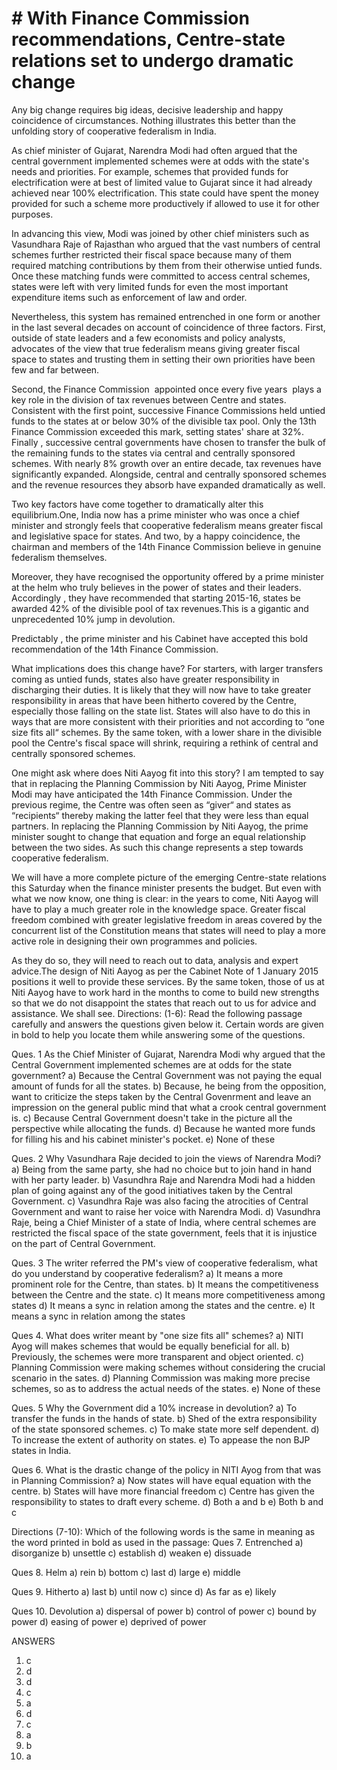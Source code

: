 # # With Finance Commission recommendations, Centre-state relations set to undergo dramatic change
Any big change requires big ideas, decisive leadership and happy coincidence of circumstances. Nothing illustrates
this better than the unfolding story of cooperative federalism in India.

As chief minister of Gujarat, Narendra Modi had often argued that the central government implemented schemes were at 
odds with the state's needs and priorities. For example, schemes that provided funds for electrification were at best
of limited value to Gujarat since it had already achieved near 100% electrification. This state could have spent the 
money provided for such a scheme more productively if allowed to use it for other purposes.

In advancing this view, Modi was joined by other chief ministers such as Vasundhara Raje of Rajasthan who argued that 
the vast numbers of central schemes further restricted their fiscal space because many of them required matching 
contributions by them from their otherwise untied funds. Once these matching funds were committed to access central 
schemes, states were left with very limited funds for even the most important expenditure items such as enforcement 
of law and order.

Nevertheless, this system has remained entrenched in one form or another in the last several decades on account of 
coincidence of three factors. First, outside of state leaders and a few economists and policy analysts, advocates of 
the view that true federalism means giving greater fiscal space to states and trusting them in setting their own 
priorities have been few and far between.

Second, the Finance Commission ­ appointed once every five years ­ plays a key role in the division of tax revenues
between Centre and states. Consistent with the first point, successive Finance Commissions held untied funds to the 
states at or below 30% of the divisible tax pool. Only the 13th Finance Commission exceeded this mark, setting states'
share at 32%.
Finally , successive central governments have chosen to transfer the bulk of the remaining funds to the states via
central and centrally sponsored schemes. With nearly 8% growth over an entire decade, tax revenues have significantly 
expanded. Alongside, central and centrally sponsored schemes and the revenue resources they absorb have expanded
dramatically as well.

Two key factors have come together to dramatically alter this equilibrium.One, India now has a prime minister who
was once a chief minister and strongly feels that cooperative federalism means greater fiscal and legislative space
for states. And two, by a happy coincidence, the chairman and members of the 14th Finance Commission believe 
in genuine federalism themselves.

Moreover, they have recognised the opportunity offered by a prime minister at the helm who truly believes 
in the power of states and their leaders. Accordingly , they have recommended that starting 2015-16, states be 
awarded 42% of the divisible pool of tax revenues.This is a gigantic and unprecedented 10% jump in devolution.

Predictably , the prime minister and his Cabinet have accepted this bold recommendation of the 14th Finance Commission.

What implications does this change have? For starters, with larger transfers coming as untied funds, states also 
have greater responsibility in discharging their duties. It is likely that they will now have to take greater
responsibility in areas that have been hitherto covered by the Centre, especially those falling on the state list. 
States will also have to do this in ways that are more consistent with their priorities and not according 
to “one size fits all“ schemes. By the same token, with a lower share in the divisible pool the Centre's fiscal 
space will shrink, requiring a rethink of central and centrally sponsored schemes.

One might ask where does Niti Aayog fit into this story? I am tempted to say that in replacing the Planning
Commission by Niti Aayog, Prime Minister Modi may have anticipated the 14th Finance Commission. Under the
previous regime, the Centre was often seen as “giver“ and states as “recipients“ thereby making the latter 
feel that they were less than equal partners. In replacing the Planning Commission by Niti Aayog, the prime minister 
sought to change that equation and forge an equal relationship between the two sides. As such this change represents 
a step towards cooperative federalism.

We will have a more complete picture of the emerging Centre-state relations this Saturday when the finance minister 
presents the budget. But even with what we now know, one thing is clear: in the years to come, Niti Aayog will have 
to play a much greater role in the knowledge space. Greater fiscal freedom combined with greater legislative freedom 
in areas covered by the concurrent list of the Constitution means that states will need to play a more active role in 
designing their own programmes and policies.

As they do so, they will need to reach out to data, analysis and expert advice.The design of Niti Aayog as per the Cabinet
Note of 1 January 2015 positions it well to provide these services. By the same token, those of us at Niti Aayog have to
work hard in the months to come to build new strengths so that we do not disappoint the states that reach out to us for 
advice and assistance. We shall see.
Directions: (1-6): Read the following passage carefully and answers the questions given below it. Certain words are given
in bold to help you locate them while answering some of the questions.  

Ques. 1 As the Chief Minister of Gujarat, Narendra Modi why argued that the Central Government implemented schemes 
are at odds for the state government?
a) Because the Central Government was not paying the equal amount of funds for all the states.
b) Because, he being from the opposition, want to criticize the steps taken by the Central Govenrment and leave an 
impression on the general public mind that what a crook central government is.
c) Because Central Government doesn't take in the picture all the perspective while allocating the funds.
d) Because he wanted more funds for filling his and his cabinet minister's pocket.
e) None of these

Ques. 2 Why Vasundhara Raje decided to join the views of Narendra Modi?
a) Being from the same party, she had no choice but to join hand in hand with her party leader.
b) Vasundhra Raje and Narendra Modi had a hidden plan of going against any of the good initiatives taken by the Central
Government.
c) Vasundhra Raje was also facing the atrocities of Central Government and want to raise her voice with Narendra Modi.
d) Vasundhra Raje, being a Chief Minister of a state of India, where central schemes are restricted the fiscal space of 
the state government, feels that it is injustice on the part of Central Government.

Ques. 3 The writer referred the PM's view of cooperative federalism, what do you understand by cooperative federalism?
a) It means a more prominent role for the Centre, than states.
b) It means the competitiveness between the Centre and the state.
c) It means more competitiveness among states
d) It means a sync  in relation among the states and the centre.
e) It means a sync  in relation among the states

Ques 4. What does writer meant by "one size fits all" schemes?
a) NITI Ayog will makes schemes that would be   equally beneficial for all.
b) Previously, the schemes were more transparent and object oriented.
c) Planning Commission were making schemes without considering the crucial scenario in the sates.
d) Planning Commission was making more precise schemes, so as to address the actual needs of the states.
e) None of these

Ques. 5 Why the Government did a 10% increase in devolution? 
a) To transfer the funds in the hands of state.
b) Shed of the extra responsibility of the state sponsored schemes.
c) To make state more self dependent.
d) To increase the extent of authority on states.
e) To appease the non BJP states in India.

Ques 6. What is the drastic change of the policy in NITI Ayog from that was in Planning Commission?
a) Now states will have equal equation with the centre.
b) States will have more financial freedom
c) Centre has given the responsibility to states to draft every scheme.
d)  Both a and b
e) Both b and c

Directions (7-10): Which of the following words is the same in meaning as the word printed in bold as used in the passage:
Ques 7. Entrenched
a) disorganize
b) unsettle
c) establish
d) weaken
e) dissuade

Ques 8. Helm
a) rein
b) bottom
c) last
d) large
e) middle

Ques 9. Hitherto
a) last
b) until now
c) since
d) As far as
e) likely

Ques 10. Devolution
a) dispersal of power
b) control of power
c) bound by power
d) easing of power
e) deprived of power



ANSWERS
1. c
2. d
3. d
4. c
5. a
6. d
7. c
8. a
9. b
10. a
